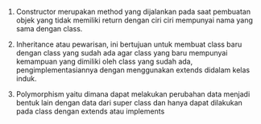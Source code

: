 1. Constructor merupakan method yang dijalankan pada saat pembuatan objek yang tidak memiliki return dengan ciri ciri mempunyai nama yang sama dengan class.

1. Inheritance atau pewarisan, ini bertujuan untuk membuat class baru dengan class yang sudah ada agar class yang baru mempunyai kemampuan yang dimiliki oleh class yang sudah ada, pengimplementasiannya dengan menggunakan extends didalam kelas induk. 

3. Polymorphism yaitu dimana dapat melakukan perubahan data menjadi bentuk lain dengan data dari super class dan hanya dapat dilakukan pada class dengan extends atau implements